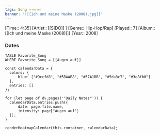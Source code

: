 ```yaml
---
tags: Song ⭐⭐⭐⭐⭐ 
banner: "![[Ich und meine Maske (2008).jpg]]"
---
```

[Time:: 4:35]
[Artist:: [[SIDO]] ]
[Genre:: Hip-Hop/Rap]
[Played:: 7]
[Album:: [[Ich und meine Maske (2008)]]]
[Year:: 2008]
### Dates
````dataview
TABLE Favorite_Song
WHERE Favorite_Song = [[Augen auf]]
````
  ```dataviewjs
const calendarData = { 
	colors: { 
		blue: ["#9ccfd8", "#5BAAB8", "#57A1BB", "#5da8c7", "#3e8fb0"] 
	}, 
	entries: [] 
}; 

for (let page of dv.pages('"Daily Notes"')) { 
	calendarData.entries.push({ 
		date: page.file.name, 
		intensity: page["Augen_auf"]
	}); 
} 

renderHeatmapCalendar(this.container, calendarData);
```
